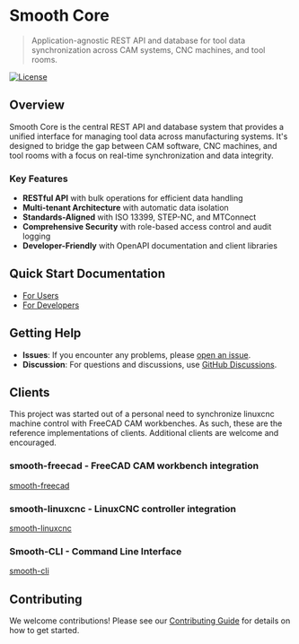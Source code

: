 # Smooth Core

> Application-agnostic REST API and database for tool data synchronization across CAM systems, CNC machines, and tool rooms.

[![License](https://img.shields.io/badge/License-Elastic%202.0-blue.svg)](LICENSE)


## Overview

Smooth Core is the central REST API and database system that provides a unified interface for managing tool data across manufacturing systems. It's designed to bridge the gap between CAM software, CNC machines, and tool rooms with a focus on real-time synchronization and data integrity.

### Key Features

- **RESTful API** with bulk operations for efficient data handling
- **Multi-tenant Architecture** with automatic data isolation
- **Standards-Aligned** with ISO 13399, STEP-NC, and MTConnect
- **Comprehensive Security** with role-based access control and audit logging
- **Developer-Friendly** with OpenAPI documentation and client libraries

## Quick Start Documentation

- [For Users](docs/QUICK_START.md)
- [For Developers](docs/DEVELOPMENT.md)

## Getting Help

- **Issues**: If you encounter any problems, please [open an issue](https://github.com/loobric/smooth-core/issues).
- **Discussion**: For questions and discussions, use [GitHub Discussions](https://github.com/loobric/smooth-core/discussions).

## Clients

This project was started out of a personal need to synchronize linuxcnc machine control with FreeCAD CAM workbenches. As such, these are the reference implementations of clients.  Additional clients are welcome and encouraged.

### **smooth-freecad** - FreeCAD CAM workbench integration

[smooth-freecad](https://github.com/loobric/smooth-freecad)

### **smooth-linuxcnc** - LinuxCNC controller integration

[smooth-linuxcnc](https://github.com/loobric/smooth-linuxcnc)

### **Smooth-CLI** - Command Line Interface

[smooth-cli](https://github.com/loobric/smooth-cli)

## Contributing

We welcome contributions! Please see our [Contributing Guide](docs/CONTRIBUTING.md) for details on how to get started.